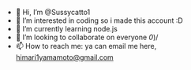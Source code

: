 - 👋 Hi, I’m @Sussycatto1
- 👀 I’m interested in coding so i made this account :D
- 🌱 I’m currently learning node.js 
- 💞️ I’m looking to collaborate on everyone *0*)/
- 📫 How to reach me: ya can email me here, himari1yamamoto@gmail.com

<!---
Sussycatto1/Sussycatto1 is a ✨ special ✨ repository because its `README.md` (this file) appears on your GitHub profile.
You can click the Preview link to take a look at your changes.
--->
